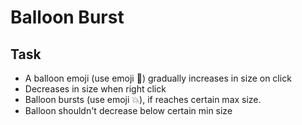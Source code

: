 # Balloon Burst

## Task

- A balloon emoji (use emoji 🎈) gradually increases in size on click
- Decreases in size when right click
- Balloon bursts (use emoji 💥), if reaches certain max size.
- Balloon shouldn't decrease below certain min size
